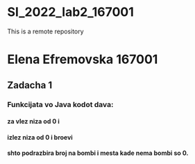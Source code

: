 # SI_2022_lab2_167001
 This is a remote repository
# Elena Efremovska 167001 
## Zadacha 1
### Funkcijata vo Java kodot dava: 
#### za vlez niza od 0 i #
#### izlez niza od 0 i broevi
#### shto podrazbira broj na bombi i mesta kade nema bombi so 0.
